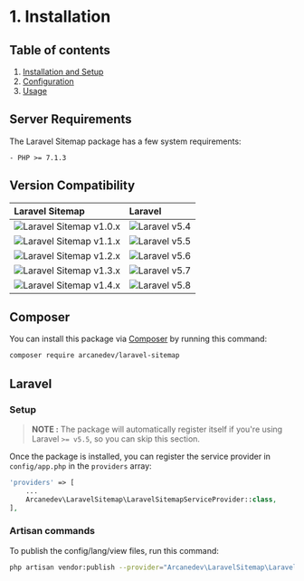 # 1. Installation

## Table of contents

  1. [Installation and Setup](1-Installation-and-Setup.md)
  2. [Configuration](2-Configuration.md)
  3. [Usage](3-Usage.md)
  
## Server Requirements

The Laravel Sitemap package has a few system requirements:

    - PHP >= 7.1.3

## Version Compatibility

| Laravel Sitemap                                  | Laravel                      |
|:-------------------------------------------------|:-----------------------------|
| ![Laravel Sitemap v1.0.x][laravel_sitemap_1_0_x] | ![Laravel v5.4][laravel_5_4] |
| ![Laravel Sitemap v1.1.x][laravel_sitemap_1_1_x] | ![Laravel v5.5][laravel_5_5] |
| ![Laravel Sitemap v1.2.x][laravel_sitemap_1_2_x] | ![Laravel v5.6][laravel_5_6] |
| ![Laravel Sitemap v1.3.x][laravel_sitemap_1_3_x] | ![Laravel v5.7][laravel_5_7] |
| ![Laravel Sitemap v1.4.x][laravel_sitemap_1_4_x] | ![Laravel v5.8][laravel_5_8] |

[laravel_5_4]:  https://img.shields.io/badge/v5.4-supported-brightgreen.svg?style=flat-square "Laravel v5.4"
[laravel_5_5]:  https://img.shields.io/badge/v5.5-supported-brightgreen.svg?style=flat-square "Laravel v5.5"
[laravel_5_6]:  https://img.shields.io/badge/v5.6-supported-brightgreen.svg?style=flat-square "Laravel v5.6"
[laravel_5_7]:  https://img.shields.io/badge/v5.7-supported-brightgreen.svg?style=flat-square "Laravel v5.7"
[laravel_5_8]:  https://img.shields.io/badge/v5.8-supported-brightgreen.svg?style=flat-square "Laravel v5.8"

[laravel_sitemap_1_0_x]: https://img.shields.io/badge/version-1.0.*-blue.svg?style=flat-square "Laravel Sitemap v1.0.*"
[laravel_sitemap_1_1_x]: https://img.shields.io/badge/version-1.1.*-blue.svg?style=flat-square "Laravel Sitemap v1.1.*"
[laravel_sitemap_1_2_x]: https://img.shields.io/badge/version-1.2.*-blue.svg?style=flat-square "Laravel Sitemap v1.2.*"
[laravel_sitemap_1_3_x]: https://img.shields.io/badge/version-1.3.*-blue.svg?style=flat-square "Laravel Sitemap v1.3.*"
[laravel_sitemap_1_4_x]: https://img.shields.io/badge/version-1.4.*-blue.svg?style=flat-square "Laravel Sitemap v1.4.*"

## Composer

You can install this package via [Composer](http://getcomposer.org/) by running this command: 

```bash
composer require arcanedev/laravel-sitemap
```

## Laravel

### Setup

> **NOTE :** The package will automatically register itself if you're using Laravel `>= v5.5`, so you can skip this section.

Once the package is installed, you can register the service provider in `config/app.php` in the `providers` array:

```php
'providers' => [
    ...
    Arcanedev\LaravelSitemap\LaravelSitemapServiceProvider::class,
],
```

### Artisan commands

To publish the config/lang/view files, run this command:

```bash
php artisan vendor:publish --provider="Arcanedev\LaravelSitemap\LaravelSitemapServiceProvider"
```
